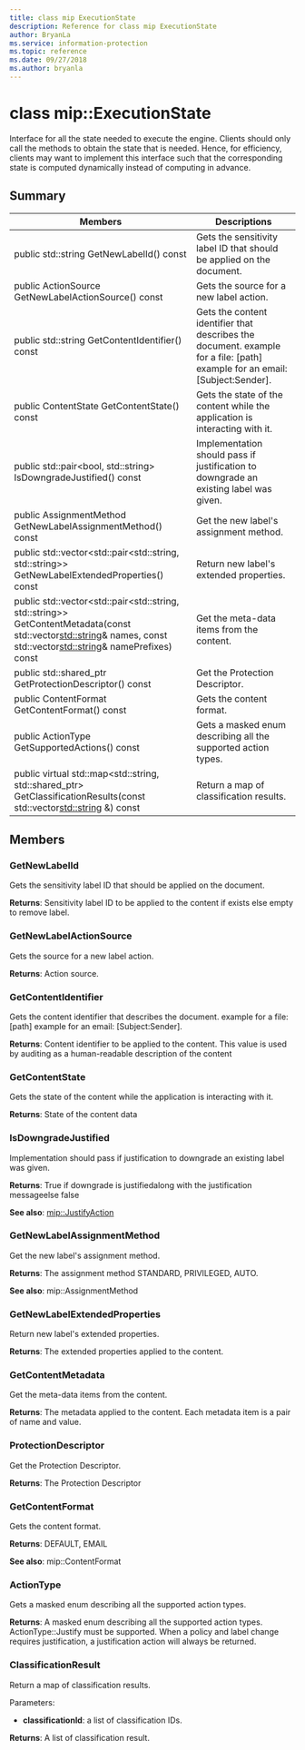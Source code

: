 ```yaml
---
title: class mip ExecutionState 
description: Reference for class mip ExecutionState 
author: BryanLa
ms.service: information-protection
ms.topic: reference
ms.date: 09/27/2018
ms.author: bryanla
---
```

# class mip::ExecutionState 
Interface for all the state needed to execute the engine.
Clients should only call the methods to obtain the state that is needed. Hence, for efficiency, clients may want to implement this interface such that the corresponding state is computed dynamically instead of computing in advance.
  
## Summary
 Members                        | Descriptions                                
--------------------------------|---------------------------------------------
 public std::string GetNewLabelId() const  |  Gets the sensitivity label ID that should be applied on the document.
 public ActionSource GetNewLabelActionSource() const  |  Gets the source for a new label action.
 public std::string GetContentIdentifier() const  |  Gets the content identifier that describes the document. example for a file: [path] example for an email: [Subject:Sender].
 public ContentState GetContentState() const  |  Gets the state of the content while the application is interacting with it.
public std::pair<bool, std::string> IsDowngradeJustified() const  |  Implementation should pass if justification to downgrade an existing label was given.
 public AssignmentMethod GetNewLabelAssignmentMethod() const  |  Get the new label's assignment method.
public std::vector<std::pair<std::string, std::string>> GetNewLabelExtendedProperties() const  |  Return new label's extended properties.
public std::vector<std::pair<std::string, std::string>> GetContentMetadata(const std::vector<std::string>& names, const std::vector<std::string>& namePrefixes) const  |  Get the meta-data items from the content.
public std::shared_ptr<ProtectionDescriptor> GetProtectionDescriptor() const  |  Get the Protection Descriptor.
 public ContentFormat GetContentFormat() const  |  Gets the content format.
 public ActionType GetSupportedActions() const  |  Gets a masked enum describing all the supported action types.
public virtual std::map<std::string, std::shared_ptr<ClassificationResult>> GetClassificationResults(const std::vector<std::string> &) const  |  Return a map of classification results.
  
## Members
  
### GetNewLabelId
Gets the sensitivity label ID that should be applied on the document.

  
**Returns**: Sensitivity label ID to be applied to the content if exists else empty to remove label.
  
### GetNewLabelActionSource
Gets the source for a new label action.

  
**Returns**: Action source.
  
### GetContentIdentifier
Gets the content identifier that describes the document. example for a file: [path] example for an email: [Subject:Sender].

  
**Returns**: Content identifier to be applied to the content.
This value is used by auditing as a human-readable description of the content
  
### GetContentState
Gets the state of the content while the application is interacting with it.

  
**Returns**: State of the content data
  
### IsDowngradeJustified
Implementation should pass if justification to downgrade an existing label was given.

  
**Returns**: True if downgrade is justifiedalong with the justification messageelse false 
  
**See also**: [mip::JustifyAction](class_mip_justifyaction.md)
  
### GetNewLabelAssignmentMethod
Get the new label's assignment method.

  
**Returns**: The assignment method STANDARD, PRIVILEGED, AUTO. 
  
**See also**: mip::AssignmentMethod
  
### GetNewLabelExtendedProperties
Return new label's extended properties.

  
**Returns**: The extended properties applied to the content.
  
### GetContentMetadata
Get the meta-data items from the content.

  
**Returns**: The metadata applied to the content. 
Each metadata item is a pair of name and value.
  
### ProtectionDescriptor
Get the Protection Descriptor.

  
**Returns**: The Protection Descriptor
  
### GetContentFormat
Gets the content format.

  
**Returns**: DEFAULT, EMAIL 
  
**See also**: mip::ContentFormat
  
### ActionType
Gets a masked enum describing all the supported action types.

  
**Returns**: A masked enum describing all the supported action types.
ActionType::Justify must be supported. When a policy and label change requires justification, a justification action will always be returned.
  
### ClassificationResult
Return a map of classification results.

Parameters:  
* **classificationId**: a list of classification IDs. 



  
**Returns**: A list of classification result.